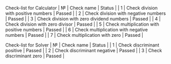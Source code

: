 Check-list for Calculator
| № |               Check name                      | Status |
| 1 | Check division with positive numbers          | Passed |
| 2 | Check division with negative numbers          | Passed |
| 3 | Check division with zero dividend numbers     | Passed |
| 4 | Check division with zero divisor              | Passed |
| 5 | Check multiplication with positive numbers    | Passed |
| 6 | Check multiplication with negative numbers    | Passed |
| 7 | Check multiplication with zero                | Passed |

Check-list for Solver
| № |               Check name                      | Status |
| 1 | Check discriminant positive                   | Passed |
| 2 | Check discriminant negative                   | Passed |
| 3 | Check discriminant zero                       | Passed |